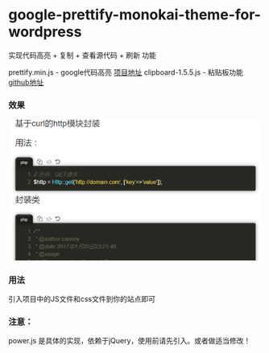# google-prettify-monokai-theme-for-wordpress
实现代码高亮 + 复制 + 查看源代码 + 刷新 功能

prettify.min.js - google代码高亮 [项目地址](https://github.com/google/code-prettify)
clipboard-1.5.5.js - 粘贴板功能 [github地址](https://zenorocha.github.io/clipboard.js)

### 效果

![效果](https://github.com/caoruiy/google-prettify-monokai-theme-for-wordpress/blob/master/img/demo.PNG?raw=true)

### 用法
引入项目中的JS文件和css文件到你的站点即可

### 注意：
power.js 是具体的实现，依赖于jQuery，使用前请先引入。或者做适当修改！
